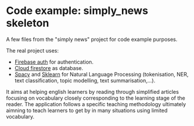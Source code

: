 # Code example: simply_news skeleton

A few files from the "simply news" project for code example purposes. 

The real project uses:
- [Firebase auth](https://pub.dev/packages/firebase_auth) for authentication.
- [Cloud firestore](https://cloud.google.com/firestore/) as database.
- [Spacy](https://spacy.io/) and [Sklearn](https://scikit-learn.org/stable/index.html) for Natural Language Processing (tokenisation, NER, text classification, topic modelling, text summarisation,...).

It aims at helping english learners by reading through simplified articles focusing on vocabulary closely corresponding to the learning stage of the reader. The application follows a specific teaching methodology ultimately aimning to teach learners to get by in many situations using limited vocabulary.
